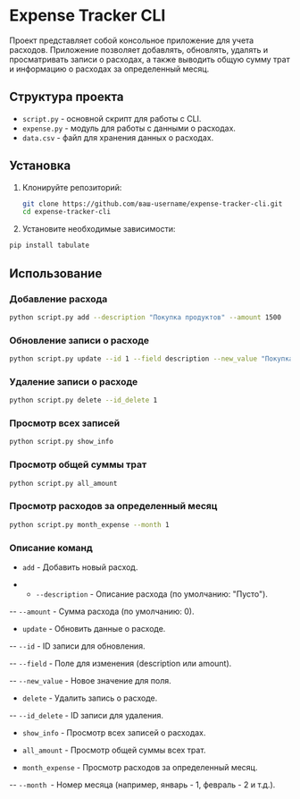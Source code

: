 # Expense Tracker CLI

Проект представляет собой консольное приложение для учета расходов. Приложение позволяет добавлять, обновлять, удалять и просматривать записи о расходах, а также выводить общую сумму трат и информацию о расходах за определенный месяц.

## Структура проекта

- `script.py` - основной скрипт для работы с CLI.
- `expense.py` - модуль для работы с данными о расходах.
- `data.csv` - файл для хранения данных о расходах.

## Установка

1. Клонируйте репозиторий:
   ```bash
   git clone https://github.com/ваш-username/expense-tracker-cli.git
   cd expense-tracker-cli
   ```
2. Установите необходимые зависимости:
  ```bash
  pip install tabulate
  ```
## Использование
### Добавление расхода
  ```bash
  python script.py add --description "Покупка продуктов" --amount 1500
  ```
### Обновление записи о расходе
  ```bash
  python script.py update --id 1 --field description --new_value "Покупка одежды"
  ```
### Удаление записи о расходе
  ```bash
  python script.py delete --id_delete 1
  ```
### Просмотр всех записей
  ```bash
  python script.py show_info
  ```
### Просмотр общей суммы трат
  ```bash
  python script.py all_amount
  ```
### Просмотр расходов за определенный месяц
  ```bash
  python script.py month_expense --month 1
  ```
### Описание команд
- `add` - Добавить новый расход.

- - `--description` - Описание расхода (по умолчанию: "Пусто").

-- `--amount` - Сумма расхода (по умолчанию: 0).

- `update` - Обновить данные о расходе.

-- `--id` - ID записи для обновления.

-- `--field` - Поле для изменения (description или amount).

-- `--new_value` - Новое значение для поля.

- `delete` - Удалить запись о расходе.

-- `--id_delete` - ID записи для удаления.

- `show_info` - Просмотр всех записей о расходах.

- `all_amount` - Просмотр общей суммы всех трат.

- `month_expense` - Просмотр расходов за определенный месяц.

-- `--month `- Номер месяца (например, январь - 1, февраль - 2 и т.д.).
